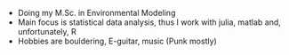 - Doing my M.Sc. in Environmental Modeling
- Main focus is statistical data analysis, thus I work with julia, matlab and, unfortunately, R
- Hobbies are bouldering, E-guitar, music (Punk mostly)

<!---
nbsmokee/nbsmokee is a ✨ special ✨ repository because its `README.md` (this file) appears on your GitHub profile.
You can click the Preview link to take a look at your changes.
--->
